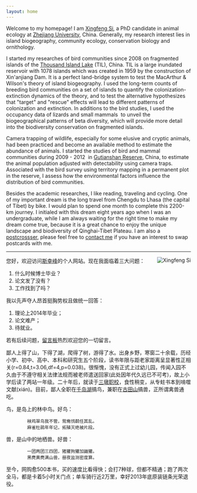 ```yaml
---
layout: home
---
```


Welcome to my homepage! I am [Xingfeng Si](/ "Xingfeng Si"), a PhD candidate in animal ecology at [Zhejiang University](http://www.zju.edu.cn "Zhejiang University"), China. Generally, my research interest lies in island biogeography, community ecology, conservation biology and ornithology. 

I started my researches of bird communities since 2008 on fragmented islands of the [Thousand Island Lake](/en/pages/thousand-island-lake/ "Thousand Islang Lake") (TIL), China. TIL is a large inundated reservoir with 1078 islands which was created in 1959 by the construction of Xin'anjiang Dam. It is a perfect land-bridge system to test the MacArthur & Wilson's theory of island biogeography. I used the long-term counts of breeding bird communities on a set of islands to quantify the colonization-extinction dynamics of the theory, and to test the alternative hypothesizes that "target" and "rescue" effects will lead to different patterns of colonization and extinction. In additions to the bird studies, I used the occupancy data of lizards and small mammals  to unveil the biogeographical patterns of beta diversity, which will provide more detail into the biodiversity conservation on fragmented islands. 

Camera trapping of wildlife, especially for some elusive and cryptic animals, had been practiced and become an available method to estimate the abundance of animals. I started the studies of bird and mammal communities during 2009 - 2012  in [Gutianshan Reserve](/en/pages/gutianshan-reserve/ "Gutianshan Reserve"), China, to estimate the animal population adjusted with detectability using camera traps. Associated with the bird survey using territory mapping in a permanent plot in the reserve, I assess how the environmental factors influence the distribution of bird communities. 

Besides the academic researches, I like reading, traveling and cycling. One of my important dream is the long travel from Chengdu to Lhasa (the capital of Tibet) by bike. I would plan to spend one month to complete this 2200-km journey. I initialed with this dream eight years ago when I was an undergraduate, while I am always waiting for the right time to make my dream come true, because it is a great chance to enjoy the unique landscape and biodiversity of Qinghai-Tibet Plateau. I am also a [postcrossser](http://www.postcrossing.com/user/Xingfeng "Postcrossing"), please feel free to [contact me](/en/about) if you have an interest to swap postcards with me.

---
<p><img src="http://sixf.org/files/images/avatar.jpg" title="Xingfeng Si" align="right" /></p>

您好，欢迎访问[斯幸峰](/ "Xingfeng Si")的个人网站。现在我面临着三大问题：

1. 什么时候博士毕业？
2. 论文发了没有？
3. 工作找到了吗？

我以先声夺人昂首挺胸势权且做统一回答：

1. 理论上2014年毕业；
2. 论文难产；
3. 待就业。

若有后续问题，[留言板](/cn/guestbook)热烈欢迎您的一切留言。

鄙人上得了山，下得了湖，爬得了树，游得了水。出身乡野，寒窗二十余载，历经小学、初中、高中、本科和研究生五个阶段，读书年限与距老家距离呈显著性正相关(r=0.84,t=3.06,df=4,p=0.038)。很惭愧，没有正式上过幼儿园，传闻入园不久由于不遵守相关法律法规而被老师遣送回家(此处因年代久远已不可考)，故上小学后读了两站一年级。二十年后，就读于[三墩职校](http://www.zju.edu.cn)，食性稍变，从专蛀书本到啃噬文献(xián)。目前，鄙人全职在[千岛湖](/cn/pages/thousand-island-lake/)搞鸟，兼职在[古田山](/cn/pages/gutianshan-reserve/)搞兽，正所谓禽兽通吃。

鸟，是岛上的林中鸟。好鸟：

			秧鸡翠鸟我不管，鸳鸯鸻鹬任其乱。
			麻雀杜鹃年年记，拓殖灭绝被片段。

兽，是山中的地栖兽。好兽：

			一团两团三四团，猪獾狗獾加鼬獾。
			黑麂黄麂满山兽，昼夜监测密度算。

至今，网购愈500本书，买的速度比看得快；会打7种球，但都不精通；跑了两次全马，都是卡着5小时关门点；单车骑行近2万里，幸好2013年底原装链条光荣退役。
